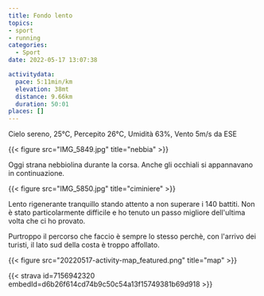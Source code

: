 ```yaml
---
title: Fondo lento
topics:
- sport
- running
categories: 
  - Sport
date: 2022-05-17 13:07:38

activitydata:
  pace: 5:11min/km
  elevation: 38mt
  distance: 9.66km
  duration: 50:01
places: []
---
```


Cielo sereno, 25°C, Percepito 26°C, Umidità 63%, Vento 5m/s da ESE

{{< figure src="IMG_5849.jpg" title="nebbia" >}}
<!--more-->

Oggi strana nebbiolina durante la corsa. Anche gli occhiali si appannavano in continuazione.

{{< figure src="IMG_5850.jpg" title="ciminiere" >}}

Lento rigenerante tranquillo stando attento a non superare i 140 battiti. Non è stato particolarmente difficile e ho tenuto un passo migliore dell'ultima volta che ci ho provato.

Purtroppo il percorso che faccio è sempre lo stesso perchè, con l'arrivo dei turisti, il lato sud della costa è troppo affollato.

{{<  figure src="20220517-activity-map_featured.png" title="map" >}}

{{< strava id=7156942320 embedId=d6b26f614cd74b9c50c54a13f15749381b69d918 >}}
